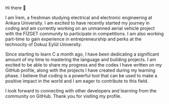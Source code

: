 Hi there 👋

I am İrem, a freshman studying electrical and electronic engineering at Ankara University. I am excited to have recently started my journey in coding and am currently working on an unmanned aerial vehicle project with the FİZGET community to participate in competitions. I am also working part-time to gain experience in entrepreneurship and perks at the technocity of Dokuz Eylül University.

Since starting to learn C a month ago, I have been dedicating a significant amount of my time to mastering the language and building projects. I am excited to be able to share my progress and the codes I have written on my GitHub profile, along with the projects I have created during my learning phase. I believe that coding is a powerful tool that can be used to make a positive impact in the world and I am eager to contribute to this field.

I look forward to connecting with other developers and learning from the community on GitHub. Thank you for visiting my profile.
